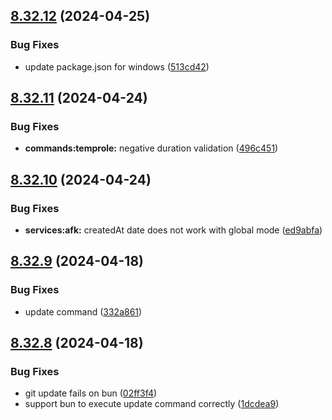 ## [8.32.12](https://github.com/onesoft-sudo/sudobot/compare/v8.32.11...v8.32.12) (2024-04-25)


### Bug Fixes

* update package.json for windows ([513cd42](https://github.com/onesoft-sudo/sudobot/commit/513cd420c2827fb83ec018e3a1f0d40c682fb5a1))



## [8.32.11](https://github.com/onesoft-sudo/sudobot/compare/v8.32.10...v8.32.11) (2024-04-24)


### Bug Fixes

* **commands:temprole:** negative duration validation ([496c451](https://github.com/onesoft-sudo/sudobot/commit/496c4515aba1faf16096290eba90ecfd0dd3792f))



## [8.32.10](https://github.com/onesoft-sudo/sudobot/compare/v8.32.9...v8.32.10) (2024-04-24)


### Bug Fixes

* **services:afk:** createdAt date does not work with global mode ([ed9abfa](https://github.com/onesoft-sudo/sudobot/commit/ed9abfa9cc2024031e62a1f14abdcc8f595d7729))



## [8.32.9](https://github.com/onesoft-sudo/sudobot/compare/v8.32.8...v8.32.9) (2024-04-18)


### Bug Fixes

* update command ([332a861](https://github.com/onesoft-sudo/sudobot/commit/332a861e011cd360138f8624b076c321a83d1c29))



## [8.32.8](https://github.com/onesoft-sudo/sudobot/compare/v8.32.7...v8.32.8) (2024-04-18)


### Bug Fixes

* git update fails on bun ([02ff3f4](https://github.com/onesoft-sudo/sudobot/commit/02ff3f41f69d008393459c059636006b25cb6d69))
* support bun to execute update command correctly ([1dcdea9](https://github.com/onesoft-sudo/sudobot/commit/1dcdea9e6cbbcc44900c6601ad48d552ac9931cf))



